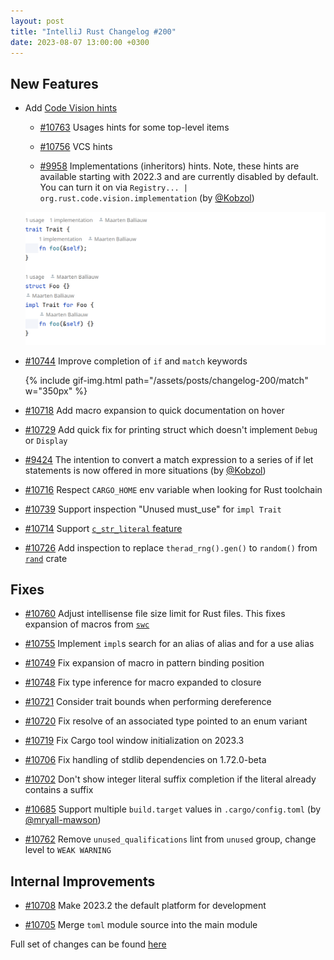 ```yaml
---
layout: post
title: "IntelliJ Rust Changelog #200"
date: 2023-08-07 13:00:00 +0300
---
```



## New Features

* Add [Code Vision hints](https://www.jetbrains.com/help/rider/Code_Vision.html)

  * [#10763] Usages hints for some top-level items

  * [#10756] VCS hints

  * [#9958] Implementations (inheritors) hints. Note, these hints are available starting with 2022.3 and are currently disabled by default. You can turn it on via `Registry... | org.rust.code.vision.implementation` (by [@Kobzol])

  <img src="/assets/posts/changelog-200/code_vision.png" width="700px"/>

* [#10744] Improve completion of `if` and `match` keywords

  {% include gif-img.html path="/assets/posts/changelog-200/match" w="350px" %}

* [#10718] Add macro expansion to quick documentation on hover

* [#10729] Add quick fix for printing struct which doesn't implement `Debug` or `Display`

* [#9424] The intention to convert a match expression to a series of if let statements is now offered in more situations (by [@Kobzol])

* [#10716] Respect `CARGO_HOME` env variable when looking for Rust toolchain

* [#10739] Support inspection "Unused must_use" for `impl Trait`

* [#10714] Support [`c_str_literal` feature](https://rust-lang.github.io/rfcs/3348-c-str-literal.html)

* [#10726] Add inspection to replace `therad_rng().gen()` to `random()` from [`rand`](https://docs.rs/rand/latest/rand/) crate

## Fixes

* [#10760] Adjust intellisense file size limit for Rust files. This fixes expansion of macros from [`swc`](https://github.com/swc-project/swc)

* [#10755] Implement `impl`s search for an alias of alias and for a use alias

* [#10749] Fix expansion of macro in pattern binding position

* [#10748] Fix type inference for macro expanded to closure

* [#10721] Consider trait bounds when performing dereference

* [#10720] Fix resolve of an associated type pointed to an enum variant

* [#10719] Fix Cargo tool window initialization on 2023.3

* [#10706] Fix handling of stdlib dependencies on 1.72.0-beta

* [#10702] Don't show integer literal suffix completion if the literal already contains a suffix

* [#10685] Support multiple `build.target` values in `.cargo/config.toml` (by [@mryall-mawson])

* [#10762] Remove `unused_qualifications` lint from `unused` group, change level to `WEAK WARNING`

## Internal Improvements

* [#10708] Make 2023.2 the default platform for development

* [#10705] Merge `toml` module source into the main module

Full set of changes can be found [here](https://github.com/intellij-rust/intellij-rust/milestone/109?closed=1)

[@Kobzol]: https://github.com/Kobzol
[@mryall-mawson]: https://github.com/mryall-mawson

[#9424]: https://github.com/intellij-rust/intellij-rust/pull/9424
[#9958]: https://github.com/intellij-rust/intellij-rust/pull/9958
[#10685]: https://github.com/intellij-rust/intellij-rust/pull/10685
[#10702]: https://github.com/intellij-rust/intellij-rust/pull/10702
[#10705]: https://github.com/intellij-rust/intellij-rust/pull/10705
[#10706]: https://github.com/intellij-rust/intellij-rust/pull/10706
[#10708]: https://github.com/intellij-rust/intellij-rust/pull/10708
[#10714]: https://github.com/intellij-rust/intellij-rust/pull/10714
[#10716]: https://github.com/intellij-rust/intellij-rust/pull/10716
[#10718]: https://github.com/intellij-rust/intellij-rust/pull/10718
[#10719]: https://github.com/intellij-rust/intellij-rust/pull/10719
[#10720]: https://github.com/intellij-rust/intellij-rust/pull/10720
[#10721]: https://github.com/intellij-rust/intellij-rust/pull/10721
[#10726]: https://github.com/intellij-rust/intellij-rust/pull/10726
[#10729]: https://github.com/intellij-rust/intellij-rust/pull/10729
[#10739]: https://github.com/intellij-rust/intellij-rust/pull/10739
[#10744]: https://github.com/intellij-rust/intellij-rust/pull/10744
[#10748]: https://github.com/intellij-rust/intellij-rust/pull/10748
[#10749]: https://github.com/intellij-rust/intellij-rust/pull/10749
[#10755]: https://github.com/intellij-rust/intellij-rust/pull/10755
[#10756]: https://github.com/intellij-rust/intellij-rust/pull/10756
[#10760]: https://github.com/intellij-rust/intellij-rust/pull/10760
[#10762]: https://github.com/intellij-rust/intellij-rust/pull/10762
[#10763]: https://github.com/intellij-rust/intellij-rust/pull/10763
